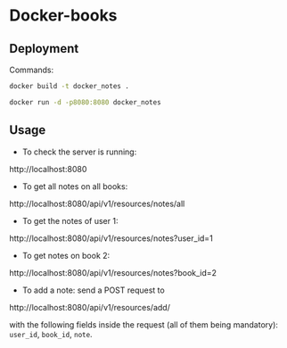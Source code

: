 # Docker-books

## Deployment 

Commands:


```bash
docker build -t docker_notes .

docker run -d -p8080:8080 docker_notes
```

## Usage

- To check the server is running:

http://localhost:8080

- To get all notes on all books:

http://localhost:8080/api/v1/resources/notes/all

- To get the notes of user 1:

http://localhost:8080/api/v1/resources/notes?user_id=1

- To get notes on book 2:

http://localhost:8080/api/v1/resources/notes?book_id=2

- To add a note: send a POST request to

http://localhost:8080/api/v1/resources/add/

with the following fields inside the request (all of them being mandatory): `user_id`, `book_id`, `note`.
